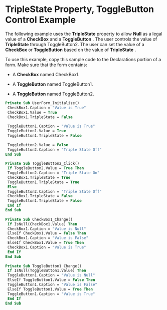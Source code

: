 
# TripleState Property, ToggleButton Control Example

The following example uses the  **TripleState** property to allow **Null** as a legal value of a **CheckBox** and a **ToggleButton** . The user controls the value of **TripleState** through ToggleButton2. The user can set the value of a **CheckBox** or **ToggleButton** based on the value of **TripleState** .

To use this example, copy this sample code to the Declarations portion of a form. Make sure that the form contains:




- A  **CheckBox** named CheckBox1.
    
- A  **ToggleButton** named ToggleButton1.
    
- A  **ToggleButton** named ToggleButton2.
    




```vb
Private Sub UserForm_Initialize() 
 CheckBox1.Caption = "Value is True" 
 CheckBox1.Value = True 
 CheckBox1.TripleState = False 
 
 ToggleButton1.Caption = "Value is True" 
 ToggleButton1.Value = True 
 ToggleButton1.TripleState = False 
 
 ToggleButton2.Value = False 
 ToggleButton2.Caption = "Triple State Off" 
End Sub 
 
Private Sub ToggleButton2_Click() 
 If ToggleButton2.Value = True Then 
 ToggleButton2.Caption = "Triple State On" 
 CheckBox1.TripleState = True 
 ToggleButton1.TripleState = True 
 Else 
 ToggleButton2.Caption = "Triple State Off" 
 CheckBox1.TripleState = False 
 ToggleButton1.TripleState = False 
 End If 
End Sub 
 
Private Sub CheckBox1_Change() 
 If IsNull(CheckBox1.Value) Then 
 CheckBox1.Caption = "Value is Null" 
 ElseIf CheckBox1.Value = False Then 
 CheckBox1.Caption = "Value is False" 
 ElseIf CheckBox1.Value = True Then 
 CheckBox1.Caption = "Value is True" 
 End If 
End Sub 
 
Private Sub ToggleButton1_Change() 
 If IsNull(ToggleButton1.Value) Then 
 ToggleButton1.Caption = "Value is Null" 
 ElseIf ToggleButton1.Value = False Then 
 ToggleButton1.Caption = "Value is False" 
 ElseIf ToggleButton1.Value = True Then 
 ToggleButton1.Caption = "Value is True" 
 End If 
End Sub
```

